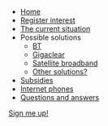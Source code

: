 * [Home](index)
* [Register interest](registerinterest)
* [The current situation](currentsituation)
* Possible solutions
  * [BT](btsolution)
  * [Gigaclear](gigaclearsolution)
  * [Satellite broadband](satellitebroadbandsolution)
  * [Other solutions?](othersolutions)
* [Subsidies](subsidies)
* [Internet phones](voip)
* [Questions and answers](questionsandanswers)

<div class="register-button">
  <a class="pure-button pure-button-primary" href="registerinterest">
    Sign me up!
  </a>
</div>
